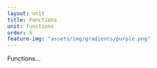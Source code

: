 ```yaml
---
layout: unit
title: Functions
unit: functions
order: 5
feature-img: "assets/img/gradients/purple.png"
---
```


Functions...